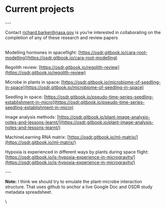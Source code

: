 # Current projects

\---&#x20;

Contact [richard.barker@nasa.gov](mailto:richard.barker@nasa.gov) is you’re interested in collaborating on the completion of any of these research and review papers

\
Modelling hormones in spaceflight: [https://osdr.gitbook.io/cara-root-modelling](https://osdr.gitbook.io/cara-root-modelling)

Regolith review: [https://osdr.gitbook.io/regolith-review](https://osdr.gitbook.io/regolith-review)

Microbe in plants in space: [https://osdr.gitbook.io/microbiome-of-seedling-in-space](https://osdr.gitbook.io/microbiome-of-seedling-in-space)

Seedling in space: [https://osdr.gitbook.io/pseudo-time-series-seedling-establishment-in-micro](https://osdr.gitbook.io/pseudo-time-series-seedling-establishment-in-micro)

Image analysis methods: [https://osdr.gitbook.io/plant-image-analysis-notes-and-lessons-learnt/](https://osdr.gitbook.io/plant-image-analysis-notes-and-lessons-learnt/)

MachineLearning RNA matrix: [https://osdr.gitbook.io/ml-matrix/](https://osdr.gitbook.io/ml-matrix/)

Hypoxia is experienced in different ways by plants during space flight: [https://osdr.gitbook.io/is-hypoxia-experience-in-microgravity/](https://osdr.gitbook.io/is-hypoxia-experience-in-microgravity/)

\---



**Note:** I think we should try to emulate the plant-microbe interaction structure. That uses github to anchor a live Google Doc and OSDR study metadata spreadsheet.

\
